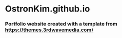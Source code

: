 # OstronKim.github.io

### Portfolio website created with a template from https://themes.3rdwavemedia.com/
